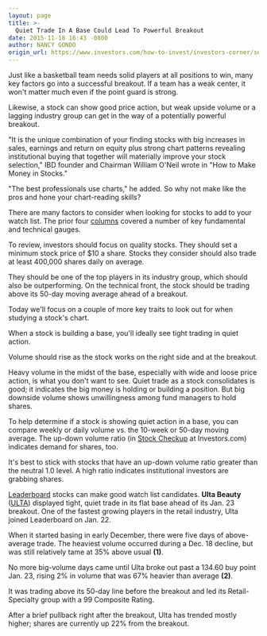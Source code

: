 ```yaml
---
layout: page
title: >-
  Quiet Trade In A Base Could Lead To Powerful Breakout
date: 2015-11-18 16:43 -0800
author: NANCY GONDO
origin_url: https://www.investors.com/how-to-invest/investors-corner/seek-quiet-trade-in-base-before-breakout/
---
```


Just like a basketball team needs solid players at all positions to win, many key factors go into a successful breakout. If a team has a weak center, it won't matter much even if the point guard is strong.

Likewise, a stock can show good price action, but weak upside volume or a lagging industry group can get in the way of a potentially powerful breakout.

"It is the unique combination of your finding stocks with big increases in sales, earnings and return on equity plus strong chart patterns revealing institutional buying that together will materially improve your stock selection," IBD founder and Chairman William O'Neil wrote in "How to Make Money in Stocks."

"The best professionals use charts," he added. So why not make like the pros and hone your chart-reading skills?

There are many factors to consider when looking for stocks to add to your watch list. The prior four [columns](http://education.investors.com/investors-corner.htm) covered a number of key fundamental and technical gauges.

To review, investors should focus on quality stocks. They should set a minimum stock price of \$10 a share. Stocks they consider should also trade at least 400,000 shares daily on average.

They should be one of the top players in its industry group, which should also be outperforming. On the technical front, the stock should be trading above its 50-day moving average ahead of a breakout.

Today we'll focus on a couple of more key traits to look out for when studying a stock's chart.

When a stock is building a base, you'll ideally see tight trading in quiet action.

Volume should rise as the stock works on the right side and at the breakout.

Heavy volume in the midst of the base, especially with wide and loose price action, is what you don't want to see. Quiet trade as a stock consolidates is good; it indicates the big money is holding or building a position. But big downside volume shows unwillingness among fund managers to hold shares.

To help determine if a stock is showing quiet action in a base, you can compare weekly or daily volume vs. the 10-week or 50-day moving average. The up-down volume ratio (in [Stock Checkup](http://research.investors.com/stock-checkup) at Investors.com) indicates demand for shares, too.

It's best to stick with stocks that have an up-down volume ratio greater than the neutral 1.0 level. A high ratio indicates institutional investors are grabbing shares.

[Leaderboard](http://leaderboard.investors.com/leaderboard/leaders/default.aspx) stocks can make good watch list candidates. **Ulta Beauty** ([ULTA](https://research.investors.com/quote.aspx?symbol=ULTA)) displayed tight, quiet trade in its flat base ahead of its Jan. 23 breakout. One of the fastest growing players in the retail industry, Ulta joined Leaderboard on Jan. 22.

When it started basing in early December, there were five days of above-average trade. The heaviest volume occurred during a Dec. 18 decline, but was still relatively tame at 35% above usual **(1)**.

No more big-volume days came until Ulta broke out past a 134.60 buy point Jan. 23, rising 2% in volume that was 67% heavier than average **(2)**.

It was trading above its 50-day line before the breakout and led its Retail-Specialty group with a 99 Composite Rating.

After a brief pullback right after the breakout, Ulta has trended mostly higher; shares are currently up 22% from the breakout.
